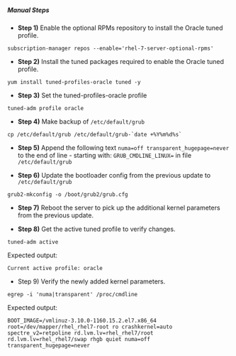 ##### Manual Steps

  - **Step 1)** Enable the optional RPMs repository to install the Oracle tuned profile.

```
subscription-manager repos --enable='rhel-7-server-optional-rpms'
```

  - **Step 2)** Install the tuned packages required to enable the Oracle tuned profile.

```
yum install tuned-profiles-oracle tuned -y
```

  - **Step 3)** Set the tuned-profiles-oracle profile

```
tuned-adm profile oracle
```

  - **Step 4)** Make backup of `/etc/default/grub`

```
cp /etc/default/grub /etc/default/grub-`date +%Y%m%d%s`
```

  - **Step 5)** Append the following text `numa=off transparent_hugepage=never` to the end of line - starting with: `GRUB_CMDLINE_LINUX=` in file `/etc/default/grub`

  - **Step 6)** Update the bootloader config from the previous update to `/etc/default/grub`

```
grub2-mkconfig -o /boot/grub2/grub.cfg
```

  - **Step 7)** Reboot the server to pick up the additional kernel parameters from the previous update.

  - **Step 8)** Get the active tuned profile to verify changes.

```
tuned-adm active
```

Expected output:

```
Current active profile: oracle
```

  - Step 9) Verify the newly added kernel parameters.

```
egrep -i 'numa|transparent' /proc/cmdline
```

Expected output:
```
BOOT_IMAGE=/vmlinuz-3.10.0-1160.15.2.el7.x86_64 root=/dev/mapper/rhel_rhel7-root ro crashkernel=auto spectre_v2=retpoline rd.lvm.lv=rhel_rhel7/root rd.lvm.lv=rhel_rhel7/swap rhgb quiet numa=off transparent_hugepage=never
```

